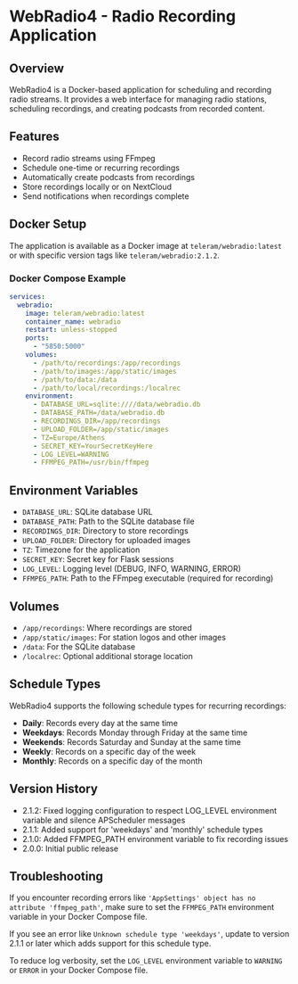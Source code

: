 # WebRadio4 - Radio Recording Application

## Overview
WebRadio4 is a Docker-based application for scheduling and recording radio streams. It provides a web interface for managing radio stations, scheduling recordings, and creating podcasts from recorded content.

## Features
- Record radio streams using FFmpeg
- Schedule one-time or recurring recordings
- Automatically create podcasts from recordings
- Store recordings locally or on NextCloud
- Send notifications when recordings complete

## Docker Setup
The application is available as a Docker image at `teleram/webradio:latest` or with specific version tags like `teleram/webradio:2.1.2`.

### Docker Compose Example
```yaml
services:
  webradio:
    image: teleram/webradio:latest
    container_name: webradio
    restart: unless-stopped
    ports:
      - "5850:5000"
    volumes:
      - /path/to/recordings:/app/recordings
      - /path/to/images:/app/static/images
      - /path/to/data:/data
      - /path/to/local/recordings:/localrec
    environment:
      - DATABASE_URL=sqlite:////data/webradio.db
      - DATABASE_PATH=/data/webradio.db
      - RECORDINGS_DIR=/app/recordings
      - UPLOAD_FOLDER=/app/static/images
      - TZ=Europe/Athens
      - SECRET_KEY=YourSecretKeyHere
      - LOG_LEVEL=WARNING
      - FFMPEG_PATH=/usr/bin/ffmpeg
```

## Environment Variables
- `DATABASE_URL`: SQLite database URL
- `DATABASE_PATH`: Path to the SQLite database file
- `RECORDINGS_DIR`: Directory to store recordings
- `UPLOAD_FOLDER`: Directory for uploaded images
- `TZ`: Timezone for the application
- `SECRET_KEY`: Secret key for Flask sessions
- `LOG_LEVEL`: Logging level (DEBUG, INFO, WARNING, ERROR)
- `FFMPEG_PATH`: Path to the FFmpeg executable (required for recording)

## Volumes
- `/app/recordings`: Where recordings are stored
- `/app/static/images`: For station logos and other images
- `/data`: For the SQLite database
- `/localrec`: Optional additional storage location

## Schedule Types
WebRadio4 supports the following schedule types for recurring recordings:

- **Daily**: Records every day at the same time
- **Weekdays**: Records Monday through Friday at the same time
- **Weekends**: Records Saturday and Sunday at the same time
- **Weekly**: Records on a specific day of the week
- **Monthly**: Records on a specific day of the month

## Version History
- 2.1.2: Fixed logging configuration to respect LOG_LEVEL environment variable and silence APScheduler messages
- 2.1.1: Added support for 'weekdays' and 'monthly' schedule types
- 2.1.0: Added FFMPEG_PATH environment variable to fix recording issues
- 2.0.0: Initial public release

## Troubleshooting
If you encounter recording errors like `'AppSettings' object has no attribute 'ffmpeg_path'`, make sure to set the `FFMPEG_PATH` environment variable in your Docker Compose file.

If you see an error like `Unknown schedule type 'weekdays'`, update to version 2.1.1 or later which adds support for this schedule type.

To reduce log verbosity, set the `LOG_LEVEL` environment variable to `WARNING` or `ERROR` in your Docker Compose file.

